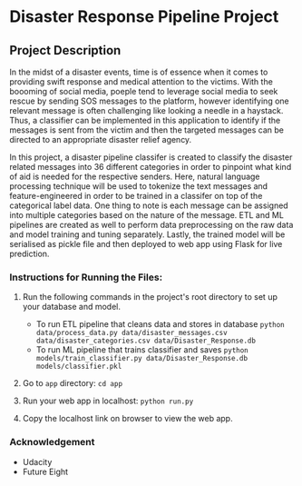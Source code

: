 # Disaster Response Pipeline Project

## Project Description
In the midst of a disaster events, time is of essence when it comes to providing swift response and medical attention to the victims. With the boooming of social media, poeple tend to leverage social media to seek rescue by sending SOS messages to the platform, however identifying one relevant message is often challenging like looking a needle in a haystack. Thus, a classifier can be implemented in this application to identify if the messages is sent from the victim and then the targeted messages can be directed to an appropriate disaster relief agency.

In this project, a disaster pipeline classifer is created to classify the disaster related messages into 36 different categories in order to pinpoint what kind of aid is needed for the respective senders. Here, natural language processing technique will be used to tokenize the text messages and feature-engineered in order to be trained in a classifer on top of the categorical label data. One thing to note is each message can be assigned into multiple categories based on the nature of the message. ETL and ML pipelines are created as well to perform data preprocessing on the raw data and model training and tuning separately. Lastly, the trained model will be serialised as pickle file and then deployed to web app using Flask for live prediction.

### Instructions for Running the Files:
1. Run the following commands in the project's root directory to set up your database and model.

    - To run ETL pipeline that cleans data and stores in database
        `python data/process_data.py data/disaster_messages.csv data/disaster_categories.csv data/Disaster_Response.db`
    - To run ML pipeline that trains classifier and saves
        `python models/train_classifier.py data/Disaster_Response.db models/classifier.pkl`

2. Go to `app` directory: `cd app`

3. Run your web app in localhost: `python run.py`

4. Copy the localhost link on browser to view the web app.

### Acknowledgement
- Udacity
- Future Eight
